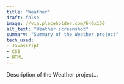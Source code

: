 ```yaml
---
title: "Weather"
draft: false
image: //via.placeholder.com/640x150
alt_text: "Weather screenshot"
summary: "Summary of the Weather project"
tech_used: 
- Javascript
- CSS
- HTML
---
```


Description of the Weather project...

